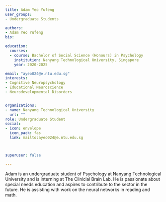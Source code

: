 ```yaml
---
title: Adam Yeo Yufeng
user_groups:
- Undergraduate Students

authors:
- Adam Yeo Yufeng
bio: 

education:
  courses:
  - course: Bachelor of Social Science (Honours) in Psychology
    institution: Nanyang Technological University, Singapore
    year: 2020-2025

email: "ayeo024@e.ntu.edu.sg"
interests:
- Cognitive Neuropsychology
- Educational Neuroscience
- Neurodevelopmental Disorders


organizations:
- name: Nanyang Technological University
  url: ""
role: Undergraduate Student
social:
- icon: envelope
  icon_pack: fas
  link: mailto:ayeo024@e.ntu.edu.sg



superuser: false

---
```


Adam is an undergraduate student of Psychology at Nanyang Technological University and is interning at The Clinicial Brain Lab. He is passionate about special needs education and aspires to contribute to the sector in the future. He is assisting with work on the neural networks in reading and math.
